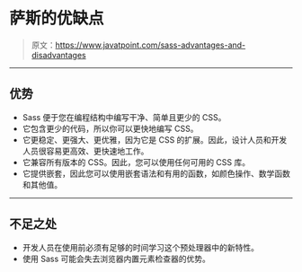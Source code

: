 # 萨斯的优缺点

> 原文：<https://www.javatpoint.com/sass-advantages-and-disadvantages>

* * *

## 优势

*   Sass 便于您在编程结构中编写干净、简单且更少的 CSS。
*   它包含更少的代码，所以你可以更快地编写 CSS。
*   它更稳定、更强大、更优雅，因为它是 CSS 的扩展。因此，设计人员和开发人员很容易更高效、更快速地工作。
*   它兼容所有版本的 CSS。因此，您可以使用任何可用的 CSS 库。
*   它提供嵌套，因此您可以使用嵌套语法和有用的函数，如颜色操作、数学函数和其他值。

* * *

## 不足之处

*   开发人员在使用前必须有足够的时间学习这个预处理器中的新特性。
*   使用 Sass 可能会失去浏览器内置元素检查器的优势。